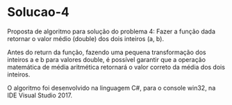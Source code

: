 # Solucao-4
Proposta de algoritmo para solução do problema 4: Fazer a função dada retornar o valor médio (double) dos dois inteiros (a, b).

Antes do return da função, fazendo uma pequena transformação dos inteiros a e b para valores double, é possível garantir que a operação matemática de média aritmética retornará o valor correto da média dos dois inteiros.

O algoritmo foi desenvolvido na linguagem C#, para o console win32, na IDE Visual Studio 2017.
